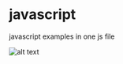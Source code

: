 # javascript
javascript examples in one js file

![alt text](https://github.com/CodingPro1234/main/blob/javascript/Capture.PNG.png?raw=true)

